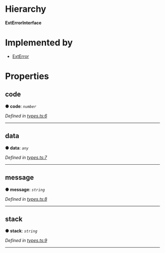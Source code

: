 

# Hierarchy

**ExtErrorInterface**

# Implemented by

* [ExtError](../classes/_ext_error_.exterror.md)

# Properties

<a id="code"></a>

##  code

**● code**: *`number`*

*Defined in [types.ts:6](https://github.com/polkadot-js/common/blob/a358c8b/packages/util/src/types.ts#L6)*

___
<a id="data"></a>

##  data

**● data**: *`any`*

*Defined in [types.ts:7](https://github.com/polkadot-js/common/blob/a358c8b/packages/util/src/types.ts#L7)*

___
<a id="message"></a>

##  message

**● message**: *`string`*

*Defined in [types.ts:8](https://github.com/polkadot-js/common/blob/a358c8b/packages/util/src/types.ts#L8)*

___
<a id="stack"></a>

##  stack

**● stack**: *`string`*

*Defined in [types.ts:9](https://github.com/polkadot-js/common/blob/a358c8b/packages/util/src/types.ts#L9)*

___

